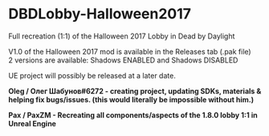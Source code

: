# DBDLobby-Halloween2017
Full recreation (1:1) of the Halloween 2017 Lobby in Dead by Daylight

V1.0 of the Halloween 2017 mod is available in the Releases tab (.pak file) <br>
2 versions are available: Shadows ENABLED and Shadows DISABLED <br>

UE project will possibly be released at a later date.

**Oleg / Олег Шабунов#6272 - creating project, updating SDKs, materials & helping fix bugs/issues. (this would literally be impossible without him.)** <br>

**Pax / PaxZM - Recreating all components/aspects of the 1.8.0 lobby 1:1 in Unreal Engine**
